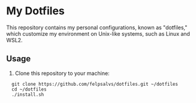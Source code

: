 # My Dotfiles

This repository contains my personal configurations, known as "dotfiles," which customize my environment on Unix-like systems, such as Linux and WSL2.
## Usage

1. Clone this repository to your machine:

```shell
  git clone https://github.com/felpsalvs/dotfiles.git ~/dotfiles
  cd ~/dotfiles
  ./install.sh
```
